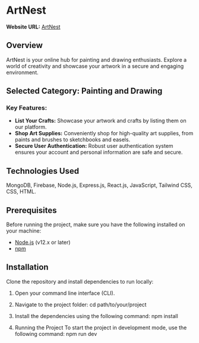 # ArtNest

**Website URL:** [ArtNest](https://artnest.netlify.app/)

## Overview
ArtNest is your online hub for painting and drawing enthusiasts. Explore a world of creativity and showcase your artwork in a secure and engaging environment.

## Selected Category: Painting and Drawing

### Key Features:
- **List Your Crafts:** Showcase your artwork and crafts by listing them on our platform.
- **Shop Art Supplies:** Conveniently shop for high-quality art supplies, from paints and brushes to sketchbooks and easels.
- **Secure User Authentication:** Robust user authentication system ensures your account and personal information are safe and secure.

## Technologies Used

MongoDB, Firebase, Node.js, Express.js, React.js, JavaScript, Tailwind CSS, CSS, HTML.


## Prerequisites

Before running the project, make sure you have the following installed on your machine:
- [Node.js](https://nodejs.org/) (v12.x or later)
- [npm](https://www.npmjs.com/)

## Installation

Clone the repository and install dependencies to run locally:

1. Open your command line interface (CLI).

2. Navigate to the project folder:
   cd path/to/your/project

3. Install the dependencies using the following command:
npm install

4. Running the Project
To start the project in development mode, use the following command:
npm run dev
